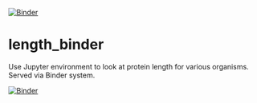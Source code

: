 [![Binder](https://mybinder.org/badge.svg)](https://mybinder.org/v2/gh/fomightez/length_binder/master?filepath=index.ipynb)

# length_binder
Use Jupyter environment to look at protein length for various organisms. Served via Binder system.

[![Binder](https://mybinder.org/badge.svg)](https://mybinder.org/v2/gh/fomightez/length_binder/master?filepath=index.ipynb)